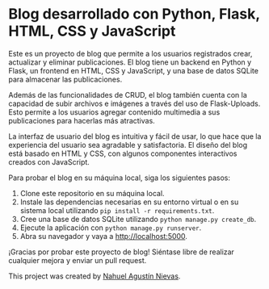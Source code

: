<div class="markdown prose w-full break-words dark:prose-invert light"><h1>Blog desarrollado con Python, Flask, HTML, CSS y JavaScript</h1><p>Este es un proyecto de blog que permite a los usuarios registrados crear, actualizar y eliminar publicaciones. El blog tiene un backend en Python y Flask, un frontend en HTML, CSS y JavaScript, y una base de datos SQLite para almacenar las publicaciones.</p><p>Además de las funcionalidades de CRUD, el blog también cuenta con la capacidad de subir archivos e imágenes a través del uso de Flask-Uploads. Esto permite a los usuarios agregar contenido multimedia a sus publicaciones para hacerlas más atractivas.</p><p>La interfaz de usuario del blog es intuitiva y fácil de usar, lo que hace que la experiencia del usuario sea agradable y satisfactoria. El diseño del blog está basado en HTML y CSS, con algunos componentes interactivos creados con JavaScript.</p><p>Para probar el blog en su máquina local, siga los siguientes pasos:</p><ol><li>Clone este repositorio en su máquina local.</li><li>Instale las dependencias necesarias en su entorno virtual o en su sistema local utilizando <code>pip install -r requirements.txt</code>.</li><li>Cree una base de datos SQLite utilizando <code>python manage.py create_db</code>.</li><li>Ejecute la aplicación con <code>python manage.py runserver</code>.</li><li>Abra su navegador y vaya a <a href="http://localhost:5000" target="_new">http://localhost:5000</a>.</li></ol><p>¡Gracias por probar este proyecto de blog! Siéntase libre de realizar cualquier mejora y enviar un pull request.</p>

<p>This project was created by <a href="https://nahuel-agustin-nievas.github.io/Portfolio/" target="_new">Nahuel Agustín Nievas</a>.</p></div></div>
